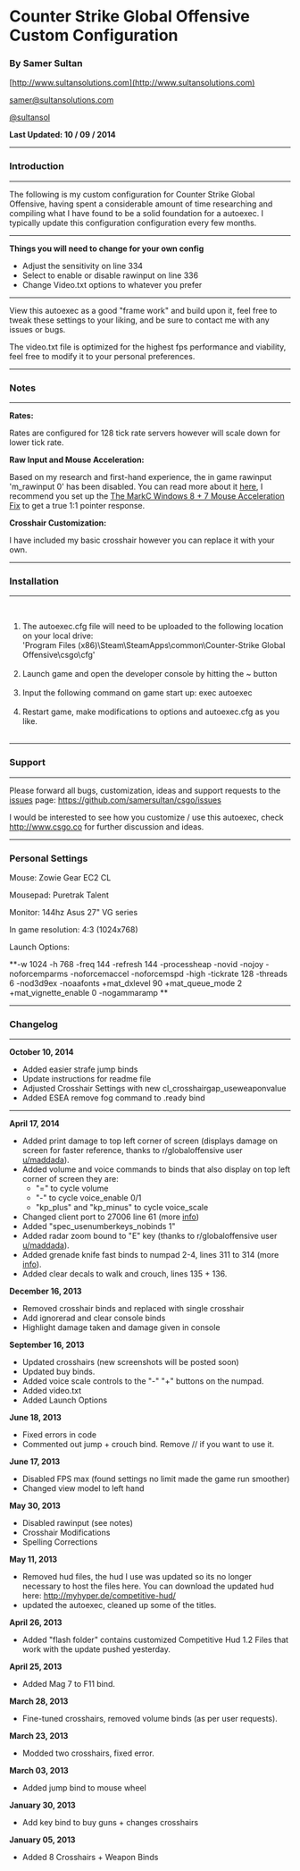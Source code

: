 # Counter Strike Global Offensive Custom Configuration #

### By Samer Sultan ###
[http://www.sultansolutions.com](http://www.sultansolutions.com)

[samer@sultansolutions.com](mailto:samer@sultansolutions.com)

[@sultansol](https://twitter.com/sultansol)




**Last Updated: 10 / 09 / 2014**

---

### Introduction ###

---

The following is my custom configuration for Counter Strike Global Offensive, having spent a considerable amount of time researching and compiling what I have found to be a solid foundation for a autoexec.  I typically update this configuration configuration every few months. 

---

**Things you will need to change for your own config**

* Adjust the sensitivity on line 334
* Select to enable or disable rawinput on line 336
* Change Video.txt options to whatever you prefer

---


View this autoexec as a good "frame work" and build upon it, feel free to tweak these settings to your liking, and be sure to contact me with any issues or bugs. 

The video.txt file is optimized for the highest fps performance and viability, feel free to modify it to your personal preferences. 


---

### Notes ###

---

**Rates:**

Rates are configured for 128 tick rate servers however will scale down for lower tick rate. 
<br />

**Raw Input and Mouse Acceleration:**

Based on my research and first-hand experience, the in game rawinput 'm_rawinput 0' has been disabled. You can read more about it [here](http://www.reddit.com/r/GlobalOffensive/comments/1f8km4/csgo_raw_input_faulty/), I recommend you set up the [The MarkC Windows 8 + 7 Mouse Acceleration Fix](http://donewmouseaccel.blogspot.com/2010/03/markc-windows-7-mouse-acceleration-fix.html) to get a true 1:1 pointer response. 

**Crosshair Customization:**

I have included my basic crosshair however you can replace it with your own. 



---

### Installation ###

---


<br />

<ol>
<li>The autoexec.cfg file will need to be uploaded to the following location on your local drive: 
<br />
'Program Files (x86)\Steam\SteamApps\common\Counter-Strike Global Offensive\csgo\cfg'
</li>

<br />
<li>Launch game and open the developer console by hitting the ~ button </li>
<br />
<li>Input the following command on game start up: exec autoexec </li>
<br />
<li>Restart game, make modifications to options and autoexec.cfg as you like. </li>
<br />
</ol>



---

### Support ###

---

Please forward all bugs, customization, ideas and support requests to the [issues](https://github.com/samersultan/csgo/issues) page: https://github.com/samersultan/csgo/issues

I would be interested to see how you customize / use this autoexec, check http://www.csgo.co for further discussion  and ideas. 


---

### Personal Settings ###

Mouse: Zowie Gear EC2 CL

Mousepad: Puretrak Talent

Monitor: 144hz Asus 27" VG series

In game resolution: 4:3 (1024x768)

Launch Options: 

**-w 1024 -h 768 -freq 144 -refresh 144 -processheap -novid -nojoy -noforcemparms -noforcemaccel -noforcemspd -high -tickrate 128 -threads 6 -nod3d9ex -noaafonts +mat_dxlevel 90 +mat_queue_mode 2 +mat_vignette_enable 0 -nogammaramp 
**


---

### Changelog ###

---

**October 10, 2014**

* Added easier strafe jump binds
* Update instructions for readme file
* Adjusted Crosshair Settings with new  cl_crosshairgap_useweaponvalue 
* Added ESEA remove fog command to .ready bind 


---

**April 17, 2014**

* Added print damage to top left corner of screen (displays damage on screen for faster reference, thanks to r/globaloffensive user [u/maddada](https://ssl.reddit.com/user/maddada/)).
* Added volume and voice commands to binds that also display on top left corner of screen they are: 
  * "=" to cycle volume 
  * "-" to cycle voice_enable 0/1
  * "kp_plus" and "kp_minus" to cycle voice_scale
* Changed client port to 27006 line 61 (more [info](http://www.reddit.com/r/GlobalOffensive/comments/22x6z7/i_found_a_miracle_fix_for_my_server_browser/)) 
* Added "spec_usenumberkeys_nobinds 1" 
* Added radar zoom bound to "E" key (thanks to r/globaloffensive user [u/maddada](https://ssl.reddit.com/user/maddada/)).
* Added grenade knife fast binds to numpad 2-4, lines 311 to 314 (more [info](http://www.reddit.com/r/GlobalOffensive/comments/1ruxn8/how_to_throw_fast_nades_in_cs_go/cdrca06)).
* Added clear decals to walk and crouch, lines 135 + 136.

  

**December 16, 2013**

* Removed crosshair binds and replaced with single crosshair 
* Add ignorerad and clear console binds
* Highlight damage taken and damage given in console 


**September 16, 2013**

* Updated crosshairs (new screenshots will be posted soon)
* Updated buy binds.
* Added voice scale controls to the "-" "+" buttons on the numpad. 
* Added video.txt
* Added Launch Options


**June 18, 2013**

* Fixed errors in code
* Commented out jump + crouch bind. Remove // if you want to use it. 

**June 17, 2013**

* Disabled FPS max (found settings no limit made the game run smoother)
* Changed view model to left hand


**May 30, 2013**

* Disabled rawinput (see notes)
* Crosshair Modifications 
* Spelling Corrections 



**May 11, 2013**

* Removed hud files, the hud I use was updated so its no longer necessary to host the files here. You can download the updated hud here: http://myhyper.de/competitive-hud/
* updated the autoexec, cleaned up some of the titles. 



**April 26, 2013**

* Added "flash folder" contains customized Competitive Hud 1.2 Files that work with the update pushed yesterday. 


**April 25, 2013**

* Added Mag 7 to F11 bind. 

**March 28, 2013**

* Fine-tuned crosshairs, removed volume binds (as per user requests). 

**March 23, 2013**

* Modded two crosshairs, fixed error. 

**March 03, 2013**

* Added jump bind to mouse wheel

**January 30, 2013**

* Add key bind to buy guns + changes crosshairs 

**January 05, 2013**

* Added 8 Crosshairs + Weapon Binds
